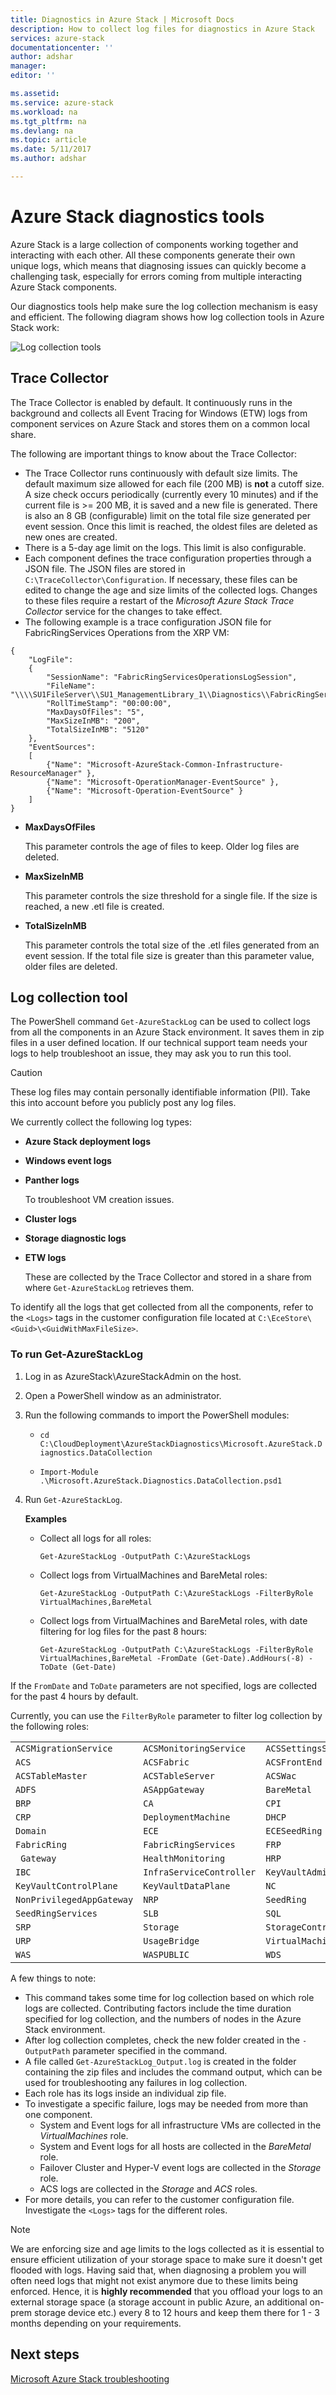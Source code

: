 ```yaml
---
title: Diagnostics in Azure Stack | Microsoft Docs
description: How to collect log files for diagnostics in Azure Stack
services: azure-stack
documentationcenter: ''
author: adshar
manager:
editor: ''

ms.assetid:
ms.service: azure-stack
ms.workload: na
ms.tgt_pltfrm: na
ms.devlang: na
ms.topic: article
ms.date: 5/11/2017
ms.author: adshar

---
```

# Azure Stack diagnostics tools
 
Azure Stack is a large collection of components working together and interacting with each other. All these components  generate their own unique logs, which means that diagnosing issues can quickly become a challenging task, especially for errors coming from multiple interacting Azure Stack components. 

Our diagnostics tools help make sure the log collection mechanism is easy and efficient. The following diagram shows how log collection tools in Azure Stack work:

![Log collection tools](media/azure-stack-diagnostics/image01.png)
 
 
## Trace Collector
 
The Trace Collector is enabled by default. It continuously runs in the background and collects all Event Tracing for Windows (ETW) logs from component services on Azure Stack and stores them on a common local share. 

The following are important things to know about the Trace Collector:
 
* The Trace Collector runs continuously with default size limits. The default maximum size allowed for each file (200 MB) is **not** a cutoff size. A size check occurs periodically (currently every 10 minutes) and if the current file is >= 200 MB, it is saved and a new file is generated. There is also an 8 GB (configurable) limit on the total file size generated per event session. Once this limit is reached, the oldest files are deleted as new ones are created.
* There is a 5-day age limit on the logs. This limit is also configurable. 
* Each component defines the trace configuration properties through a JSON file. The JSON files are stored in `C:\TraceCollector\Configuration`. If necessary, these files can be edited to change the age and size limits of the collected logs. Changes to these files require a restart of the *Microsoft Azure Stack Trace Collector* service for the changes to take effect.
* The following example is a trace configuration JSON file for FabricRingServices Operations from the XRP VM: 

```
{
    "LogFile": 
    {
        "SessionName": "FabricRingServicesOperationsLogSession",
        "FileName": "\\\\SU1FileServer\\SU1_ManagementLibrary_1\\Diagnostics\\FabricRingServices\\Operations\\AzureStack.Common.Infrastructure.Operations.etl",
        "RollTimeStamp": "00:00:00",
        "MaxDaysOfFiles": "5",
        "MaxSizeInMB": "200",
        "TotalSizeInMB": "5120"
    },
    "EventSources":
    [
        {"Name": "Microsoft-AzureStack-Common-Infrastructure-ResourceManager" },
        {"Name": "Microsoft-OperationManager-EventSource" },
        {"Name": "Microsoft-Operation-EventSource" }
    ]
}
```

* **MaxDaysOfFiles**

    This parameter controls the age of files to keep. Older log files are deleted.
* **MaxSizeInMB**

    This parameter controls the size threshold for a single file. If the size is reached, a new .etl file is created.
* **TotalSizeInMB**

    This parameter controls the total size of the .etl files generated from an event session. If the total file size is greater than this parameter value, older files are deleted.
  
## Log collection tool
 
The PowerShell command `Get-AzureStackLog` can be used to collect logs from all the components  in an Azure Stack environment. It saves them in zip files in a user defined location. If our technical support team needs your logs to help troubleshoot an issue, they may ask you to run this tool.

> [!CAUTION]
> These log files may contain personally identifiable information (PII). Take this into account before you publicly post any log files.
 
We currently collect the following log types:
*   **Azure Stack deployment logs**
*	**Windows event logs**
*	**Panther logs**

     To troubleshoot VM creation issues.
*	**Cluster logs**
*	**Storage diagnostic logs**
*	**ETW logs**

    These are collected by the Trace Collector and stored in a share from where `Get-AzureStackLog` retrieves them.
 
To identify all the logs that get collected from all the components, refer to the `<Logs>` tags in the customer configuration file located at `C:\EceStore\<Guid>\<GuidWithMaxFileSize>`.
 
### To run Get-AzureStackLog
1.	Log in as AzureStack\AzureStackAdmin on the host.
2.	Open a PowerShell window as an administrator.
3.	Run the following commands to import the PowerShell modules:

    -	`cd C:\CloudDeployment\AzureStackDiagnostics\Microsoft.AzureStack.Diagnostics.DataCollection`

    -	`Import-Module .\Microsoft.AzureStack.Diagnostics.DataCollection.psd1`

4.	Run `Get-AzureStackLog`.  

    **Examples**

    - Collect all logs for all roles:

        `Get-AzureStackLog -OutputPath C:\AzureStackLogs`

    - Collect logs from VirtualMachines and BareMetal roles:

        `Get-AzureStackLog -OutputPath C:\AzureStackLogs -FilterByRole VirtualMachines,BareMetal`

    - Collect logs from VirtualMachines and BareMetal roles, with date filtering for log files for the past 8 hours:

        `Get-AzureStackLog -OutputPath C:\AzureStackLogs -FilterByRole VirtualMachines,BareMetal -FromDate (Get-Date).AddHours(-8) -ToDate (Get-Date)`

If the `FromDate` and `ToDate` parameters are not specified, logs are collected for the past 4 hours by default.

Currently, you can use the `FilterByRole` parameter to filter log collection by the following roles:

|   |   |   |
| - | - | - |
| `ACSMigrationService`     | `ACSMonitoringService`   | `ACSSettingsService` |
| `ACS`                     | `ACSFabric`              | `ACSFrontEnd`        |
| `ACSTableMaster`          | `ACSTableServer`         | `ACSWac`             |
| `ADFS`                    | `ASAppGateway`           | `BareMetal`          |
| `BRP`                     | `CA`                     | `CPI`                |
| `CRP`                     | `DeploymentMachine`      | `DHCP`               |
|`Domain`                   | `ECE`                    | `ECESeedRing`        |        
| `FabricRing`              | `FabricRingServices`     | `FRP`                |
|` Gateway`                 | `HealthMonitoring`       | `HRP`                |               
| `IBC`                     | `InfraServiceController` | `KeyVaultAdminResourceProvider`|
| `KeyVaultControlPlane`    | `KeyVaultDataPlane`      | `NC`                 |            
| `NonPrivilegedAppGateway` | `NRP`                    | `SeedRing`           |
| `SeedRingServices`        | `SLB`                    | `SQL`                |     
| `SRP`                     | `Storage`                | `StorageController`  |
| `URP`                     | `UsageBridge`            | `VirtualMachines`    |  
| `WAS`                     | `WASPUBLIC`              | `WDS`                |


A few things to note:

* This command takes some time for log collection based on which role logs are collected. Contributing factors include the time duration specified for log collection, and the numbers of nodes in the Azure Stack environment.
* After log collection completes, check the new folder created in the `-OutputPath` parameter specified in the command.
* A file called `Get-AzureStackLog_Output.log` is created in the folder containing the zip files and includes the command output, which can be used for troubleshooting any failures in log collection.
* Each role has its logs inside an individual zip file. 
* To investigate a specific failure, logs may be needed from more than one component.
    -	System and Event logs for all infrastructure VMs are collected in the *VirtualMachines* role.
    -	System and Event logs for all hosts are collected in the *BareMetal* role.
    -	Failover Cluster and Hyper-V event logs are collected in the *Storage* role.
    -	ACS logs are collected in the *Storage* and *ACS* roles.
* For more details, you can refer to the customer configuration file. Investigate the `<Logs>` tags for the different roles.

> [!NOTE]
> We are enforcing size and age limits to the logs collected as it is essential to ensure efficient utilization of your storage space to make sure it doesn't get flooded with logs. Having said that, when diagnosing a problem you will often need logs that might not exist anymore due to these limits being enforced. Hence, it is **highly recommended** that you offload your logs to an external storage space (a storage account in public Azure, an additional on-prem storage device etc.) every 8 to 12 hours and keep them there for 1 - 3 months depending on your requirements.


## Next steps
[Microsoft Azure Stack troubleshooting](azure-stack-troubleshooting.md)

